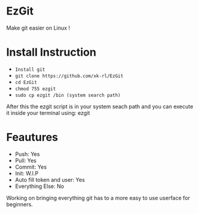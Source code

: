 # EzGit
Make git easier on Linux !

# Install Instruction
- ```Install git```
- ```git clone https://github.com/xk-rl/EzGit```
- ```cd EzGit```
- ```chmod 755 ezgit```
- ```sudo cp ezgit /bin (system search path)```

After this the ezgit script is in your system seach path and you can execute it inside your terminal using: ezgit

# Feautures
- Push: Yes
- Pull: Yes
- Commit: Yes
- Init: W.I.P
- Auto fill token and user: Yes
- Everything Else: No

Working on bringing everything git has to a more easy to use userface for beginners.
